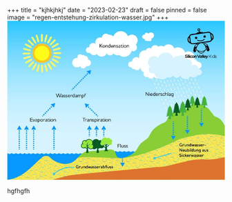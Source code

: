 +++
title = "kjhkjhkj"
date = "2023-02-23"
draft = false
pinned = false
image = "regen-entstehung-zirkulation-wasser.jpg"
+++
![](regen-entstehung-zirkulation-wasser.jpg)

hgfhgfh